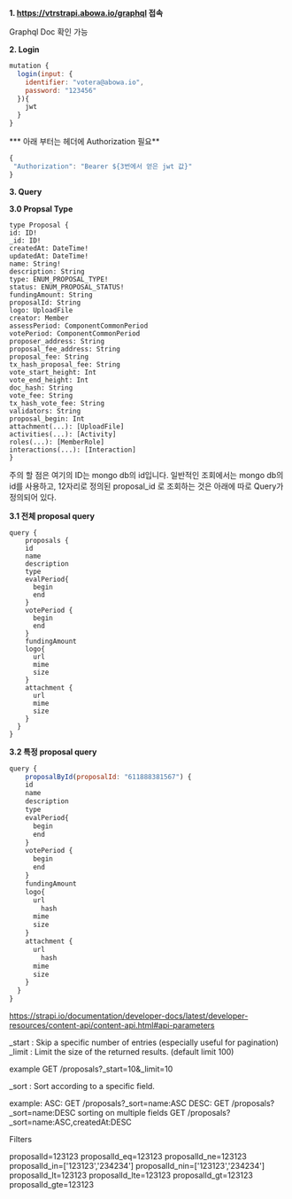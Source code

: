 **1. https://vtrstrapi.abowa.io/graphql 접속**

Graphql Doc 확인 가능


**2. Login**

```javascript
mutation {
  login(input: {
    identifier: "votera@abowa.io",
    password: "123456"
  }){
    jwt
  }
}
```

*** 아래 부터는 헤더에 Authorization 필요**

```javascript
{
 "Authorization": "Bearer ${3번에서 얻은 jwt 값}"
}
```


**3. Query**

**3.0 Propsal Type** 
```
type Proposal {
id: ID!
_id: ID!
createdAt: DateTime!
updatedAt: DateTime!
name: String!
description: String
type: ENUM_PROPOSAL_TYPE!
status: ENUM_PROPOSAL_STATUS!
fundingAmount: String
proposalId: String
logo: UploadFile
creator: Member
assessPeriod: ComponentCommonPeriod
votePeriod: ComponentCommonPeriod
proposer_address: String
proposal_fee_address: String
proposal_fee: String
tx_hash_proposal_fee: String
vote_start_height: Int
vote_end_height: Int
doc_hash: String
vote_fee: String
tx_hash_vote_fee: String
validators: String
proposal_begin: Int
attachment(...): [UploadFile]
activities(...): [Activity]
roles(...): [MemberRole]
interactions(...): [Interaction]
}
```
주의 할 점은 여기의 ID는 mongo db의 id입니다.
일반적인 조회에서는 mongo db의 id를 사용하고, 12자리로 정의된 proposal_id 로 조회하는 것은 아래에 따로 Query가 정의되어 있다.

**3.1 전체 proposal query**

```
query {
	proposals {
    id
    name
    description
    type
    evalPeriod{
      begin
      end
    }
    votePeriod {
      begin
      end
    }
    fundingAmount
    logo{
      url
      mime
      size
    }
    attachment {
      url
      mime
      size
    }
  }
}
```

**3.2 특정 proposal query**

```javascript
query {
	proposalById(proposalId: "611888381567") {
    id
    name
    description
    type
    evalPeriod{
      begin
      end
    }
    votePeriod {
      begin
      end
    }
    fundingAmount
    logo{
      url
    	hash
      mime
      size
    }
    attachment {
      url
    	hash
      mime
      size
    }
  }
}
```

https://strapi.io/documentation/developer-docs/latest/developer-resources/content-api/content-api.html#api-parameters

_start : Skip a specific number of entries (especially useful for pagination)
_limit : Limit the size of the returned results. (default limit 100)

example
GET /proposals?_start=10&_limit=10

_sort : Sort according to a specific field.

example:
ASC: GET /proposals?_sort=name:ASC
DESC: GET /proposals?_sort=name:DESC
sorting on multiple fields
GET /proposals?_sort=name:ASC,createdAt:DESC

Filters


proposalId=123123
proposalId_eq=123123
proposalId_ne=123123
proposalId_in=['123123','234234']
proposalId_nin=['123123','234234']
proposalId_lt=123123
proposalId_lte=123123
proposalId_gt=123123
proposalId_gte=123123

